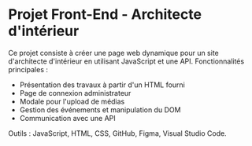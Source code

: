 # Projet Front-End - Architecte d'intérieur

Ce projet consiste à créer une page web dynamique pour un site d'architecte d'intérieur en utilisant JavaScript et une API. 
Fonctionnalités principales :
- Présentation des travaux à partir d'un HTML fourni
- Page de connexion administrateur
- Modale pour l'upload de médias
- Gestion des événements et manipulation du DOM
- Communication avec une API

Outils : JavaScript, HTML, CSS, GitHub, Figma, Visual Studio Code.
